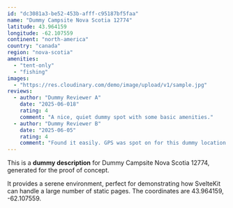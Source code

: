 ```yaml
---
id: "dc3081a3-be52-453b-afff-c95187bf5faa"
name: "Dummy Campsite Nova Scotia 12774"
latitude: 43.964159
longitude: -62.107559
continent: "north-america"
country: "canada"
region: "nova-scotia"
amenities:
  - "tent-only"
  - "fishing"
images:
  - "https://res.cloudinary.com/demo/image/upload/v1/sample.jpg"
reviews:
  - author: "Dummy Reviewer A"
    date: "2025-06-018"
    rating: 4
    comment: "A nice, quiet dummy spot with some basic amenities."
  - author: "Dummy Reviewer B"
    date: "2025-06-05"
    rating: 4
    comment: "Found it easily. GPS was spot on for this dummy location."
---
```


This is a **dummy description** for Dummy Campsite Nova Scotia 12774, generated for the proof of concept.

It provides a serene environment, perfect for demonstrating how SvelteKit can handle a large number of static pages. The coordinates are 43.964159, -62.107559.
